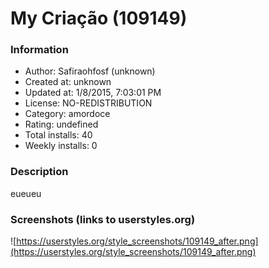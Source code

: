 # My Criação (109149)

### Information
- Author: Safiraohfosf (unknown)
- Created at: unknown
- Updated at: 1/8/2015, 7:03:01 PM
- License: NO-REDISTRIBUTION
- Category: amordoce
- Rating: undefined
- Total installs: 40
- Weekly installs: 0


### Description
eueueu


### Screenshots (links to userstyles.org)
![https://userstyles.org/style_screenshots/109149_after.png](https://userstyles.org/style_screenshots/109149_after.png)


